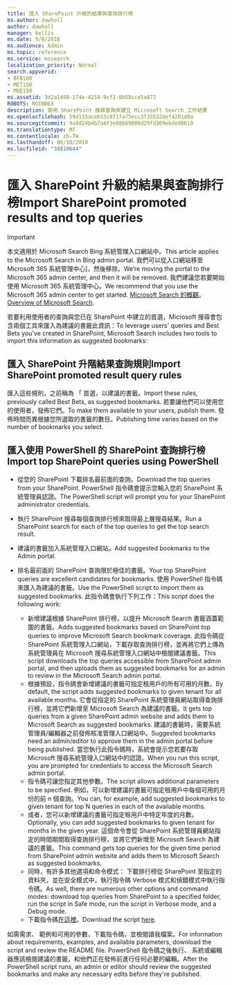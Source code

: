 ```yaml
---
title: 匯入 SharePoint 升級的結果與查詢排行榜
ms.author: dawholl
author: dawholl
manager: kellis
ms.date: 9/8/2018
ms.audience: Admin
ms.topic: reference
ms.service: mssearch
localization_priority: Normal
search.appverid:
- BFB160
- MET150
- MOE150
ms.assetid: 3d2a1498-174e-4214-9cf1-8b58cce5a872
ROBOTS: NOINDEX
description: 使用 SharePoint 搜尋查詢來建立 Microsoft Search 工作結果
ms.openlocfilehash: 59d133aceb15c8f1fa75ecc3f35522def4201d0a
ms.sourcegitcommit: 9a9d24b4b7a6f3e80b89086d29fd369ebded0619
ms.translationtype: MT
ms.contentlocale: zh-TW
ms.lasthandoff: 06/10/2019
ms.locfileid: "34810644"
---
```

# <a name="import-sharepoint-promoted-results-and-top-queries"></a><span data-ttu-id="4f9bb-103">匯入 SharePoint 升級的結果與查詢排行榜</span><span class="sxs-lookup"><span data-stu-id="4f9bb-103">Import SharePoint promoted results and top queries</span></span>

> [!IMPORTANT]
> <span data-ttu-id="4f9bb-104">本文適用於 Microsoft Search Bing 系統管理入口網站中。</span><span class="sxs-lookup"><span data-stu-id="4f9bb-104">This article applies to the Microsoft Search in Bing admin portal.</span></span> <span data-ttu-id="4f9bb-105">我們可以從入口網站移至 Microsoft 365 系統管理中心]，然後移除。</span><span class="sxs-lookup"><span data-stu-id="4f9bb-105">We’re moving the portal to the Microsoft 365 admin center, and then it will be removed.</span></span> <span data-ttu-id="4f9bb-106">我們建議您若要開始使用 Microsoft 365 系統管理中心。</span><span class="sxs-lookup"><span data-stu-id="4f9bb-106">We recommend that you use the Microsoft 365 admin center to get started.</span></span> <span data-ttu-id="4f9bb-107">[Microsoft Search 的概觀](overview-microsoft-search.md)。</span><span class="sxs-lookup"><span data-stu-id="4f9bb-107">[Overview of Microsoft Search](overview-microsoft-search.md).</span></span>
    
<span data-ttu-id="4f9bb-108">若要利用使用者的查詢與您已在 SharePoint 中建立的首選，Microsoft 搜尋會包含兩個工具來匯入為建議的書籤此資訊：</span><span class="sxs-lookup"><span data-stu-id="4f9bb-108">To leverage users' queries and Best Bets you've created in SharePoint, Microsoft Search includes two tools to import this information as suggested bookmarks:</span></span> 
  
## <a name="import-sharepoint-promoted-result-query-rules"></a><span data-ttu-id="4f9bb-109">匯入 SharePoint 升階結果查詢規則</span><span class="sxs-lookup"><span data-stu-id="4f9bb-109">Import SharePoint promoted result query rules</span></span>

<span data-ttu-id="4f9bb-110">匯入這些規則，之前稱為 「 首選，以建議的書籤。</span><span class="sxs-lookup"><span data-stu-id="4f9bb-110">Import these rules, previously called Best Bets, as suggested bookmarks.</span></span> <span data-ttu-id="4f9bb-111">若要讓他們可以使用您的使用者，發佈它們。</span><span class="sxs-lookup"><span data-stu-id="4f9bb-111">To make them available to your users, publish them.</span></span> <span data-ttu-id="4f9bb-112">發佈時間而異根據您所選取的書籤的數目。</span><span class="sxs-lookup"><span data-stu-id="4f9bb-112">Publishing time varies based on the number of bookmarks you select.</span></span>
  
## <a name="import-top-sharepoint-queries-using-powershell"></a><span data-ttu-id="4f9bb-113">匯入使用 PowerShell 的 SharePoint 查詢排行榜</span><span class="sxs-lookup"><span data-stu-id="4f9bb-113">Import top SharePoint queries using PowerShell</span></span>

- <span data-ttu-id="4f9bb-114">從您的 SharePoint 下載排名最前面的查詢。</span><span class="sxs-lookup"><span data-stu-id="4f9bb-114">Download the top queries from your SharePoint.</span></span> <span data-ttu-id="4f9bb-115">PowerShell 指令碼會提示您輸入您的 SharePoint 系統管理員認證。</span><span class="sxs-lookup"><span data-stu-id="4f9bb-115">The PowerShell script will prompt you for your SharePoint administrator credentials.</span></span>
    
- <span data-ttu-id="4f9bb-116">執行 SharePoint 搜尋每個查詢排行榜來取得最上層搜尋結果。</span><span class="sxs-lookup"><span data-stu-id="4f9bb-116">Run a SharePoint search for each of the top queries to get the top search result.</span></span>
    
- <span data-ttu-id="4f9bb-117">建議的書籤加入系統管理入口網站。</span><span class="sxs-lookup"><span data-stu-id="4f9bb-117">Add suggested bookmarks to the Admin portal.</span></span>
    
- <span data-ttu-id="4f9bb-118">排名最前面的 SharePoint 查詢限於極佳的書籤。</span><span class="sxs-lookup"><span data-stu-id="4f9bb-118">Your top SharePoint queries are excellent candidates for bookmarks.</span></span> <span data-ttu-id="4f9bb-119">使用 PowerShell 指令碼來匯入為建議的書籤。</span><span class="sxs-lookup"><span data-stu-id="4f9bb-119">Use the PowerShell script to import them as suggested bookmarks.</span></span> <span data-ttu-id="4f9bb-120">此指令碼會執行下列工作：</span><span class="sxs-lookup"><span data-stu-id="4f9bb-120">This script does the following work:</span></span>
    - <span data-ttu-id="4f9bb-121">新增建議根據 SharePoint 排行榜，以提升 Microsoft Search 書籤涵蓋範圍的書籤。</span><span class="sxs-lookup"><span data-stu-id="4f9bb-121">Adds suggested bookmarks based on SharePoint top queries to improve Microsoft Search bookmark coverage.</span></span> <span data-ttu-id="4f9bb-122">此指令碼從 SharePoint 系統管理入口網站，下載存取查詢排行榜，並再將它們上傳為系統管理員在 Microsoft 搜尋系統管理入口網站中檢閱建議書籤。</span><span class="sxs-lookup"><span data-stu-id="4f9bb-122">This script downloads the top queries accessible from SharePoint admin portal, and then uploads them as suggested bookmarks for an admin to review in the Microsoft Search admin portal.</span></span>
    - <span data-ttu-id="4f9bb-123">根據預設，指令碼會新增建議的書籤可指定租用戶的所有可用的月數。</span><span class="sxs-lookup"><span data-stu-id="4f9bb-123">By default, the script adds suggested bookmarks to given tenant for all available months.</span></span> <span data-ttu-id="4f9bb-124">它會從指定的 SharePoint 系統管理員網站取得查詢排行榜，並將它們新增至 Microsoft Search 為建議的書籤。</span><span class="sxs-lookup"><span data-stu-id="4f9bb-124">It gets top queries from a given SharePoint admin website and adds them to Microsoft Search as suggested bookmarks.</span></span> <span data-ttu-id="4f9bb-125">建議的書籤時，需要系統管理員/編輯器之前發佈核准管理入口網站中。</span><span class="sxs-lookup"><span data-stu-id="4f9bb-125">Suggested bookmarks need an admin/editor to approve them in the admin portal before being published.</span></span> <span data-ttu-id="4f9bb-126">當您執行此指令碼時，系統會提示您若要存取 Microsoft 搜尋系統管理入口網站中的認證。</span><span class="sxs-lookup"><span data-stu-id="4f9bb-126">When you run this script, you are prompted for credentials to access the Microsoft Search admin portal.</span></span>
    - <span data-ttu-id="4f9bb-127">指令碼可讓您指定其他參數。</span><span class="sxs-lookup"><span data-stu-id="4f9bb-127">The script allows additional parameters to be specified.</span></span> <span data-ttu-id="4f9bb-128">例如，可以新增建議的書籤可指定租用戶中每個可用的月份的前 n 個查詢。</span><span class="sxs-lookup"><span data-stu-id="4f9bb-128">You can, for example, add suggested bookmarks to given tenant for top N queries in each of the available months.</span></span>
    - <span data-ttu-id="4f9bb-129">或者，您可以新增建議的書籤可指定租用戶中特定年度的月數。</span><span class="sxs-lookup"><span data-stu-id="4f9bb-129">Optionally, you can add suggested bookmarks to given tenant for months in the given year.</span></span> <span data-ttu-id="4f9bb-130">這個命令會從 SharePoint 系統管理員網站指定的時間期間取得查詢排行榜，並將它們新增至 Microsoft Search 為建議的書籤。</span><span class="sxs-lookup"><span data-stu-id="4f9bb-130">This command gets top queries for the given time period from SharePoint admin website and adds them to Microsoft Search as suggested bookmarks.</span></span>
    - <span data-ttu-id="4f9bb-131">同時，有許多其他選項和命令模式： 下載排行榜從 SharePoint 至指定的資料夾，並在安全模式中，執行指令碼 Verbose 模式和偵錯模式中執行指令碼。</span><span class="sxs-lookup"><span data-stu-id="4f9bb-131">As well, there are numerous other options and command modes: download top queries from SharePoint to a specified folder, run the script in Safe mode, run the script in Verbose mode, and a Debug mode.</span></span>
    - <span data-ttu-id="4f9bb-132">下載指令碼[在這裡](https://www.bingforbusiness.com/distribution/SharepointTopQueryBookmarks.zip)。</span><span class="sxs-lookup"><span data-stu-id="4f9bb-132">Download the script [here](https://www.bingforbusiness.com/distribution/SharepointTopQueryBookmarks.zip).</span></span> 

<span data-ttu-id="4f9bb-133">如需需求、 範例和可用的參數，下載指令碼，並檢閱讀我檔案。</span><span class="sxs-lookup"><span data-stu-id="4f9bb-133">For information about requirements, examples, and available parameters, download the script and review the README file.</span></span> <span data-ttu-id="4f9bb-134">PowerShell 指令碼之後執行、 系統或編輯器應該檢閱建議的書籤，和他們正在發佈前進行任何必要的編輯。</span><span class="sxs-lookup"><span data-stu-id="4f9bb-134">After the PowerShell script runs, an admin or editor should review the suggested bookmarks and make any necessary edits before they're published.</span></span>